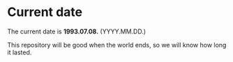 # Current date

The current date is **1993.07.08.** (YYYY.MM.DD.)

This repository will be good when the world ends, so we will know how long it lasted.